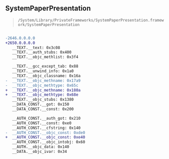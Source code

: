 ## SystemPaperPresentation

> `/System/Library/PrivateFrameworks/SystemPaperPresentation.framework/SystemPaperPresentation`

```diff

-2646.0.0.0.0
+2650.0.0.0.0
   __TEXT.__text: 0x3c08
   __TEXT.__auth_stubs: 0x400
   __TEXT.__objc_methlist: 0x3f4

   __TEXT.__gcc_except_tab: 0x88
   __TEXT.__unwind_info: 0x1a0
   __TEXT.__objc_classname: 0x16a
-  __TEXT.__objc_methname: 0x17a9
-  __TEXT.__objc_methtype: 0x65c
+  __TEXT.__objc_methname: 0x180a
+  __TEXT.__objc_methtype: 0x68e
   __TEXT.__objc_stubs: 0x1380
   __DATA_CONST.__got: 0x150
   __DATA_CONST.__const: 0x200

   __AUTH_CONST.__auth_got: 0x210
   __AUTH_CONST.__const: 0xe0
   __AUTH_CONST.__cfstring: 0x140
-  __AUTH_CONST.__objc_const: 0xde0
+  __AUTH_CONST.__objc_const: 0xe40
   __AUTH_CONST.__objc_intobj: 0x60
   __AUTH.__objc_data: 0x140
   __DATA.__objc_ivar: 0x34

```

